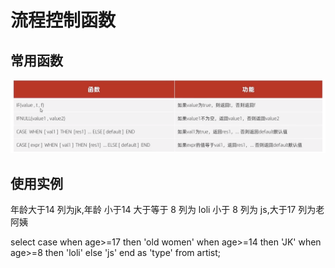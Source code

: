 # 流程控制函数

## 常用函数

![常用函数](./image/04.png "常用函数")

## 使用实例

年龄大于14 列为jk,年龄 小于14 大于等于 8 列为 loli 小于 8 列为 js,大于17 列为老阿姨

select case when age>=17 then 'old women' when age>=14 then 'JK' when age>=8 then 'loli' else 'js' end as 'type' from artist;
